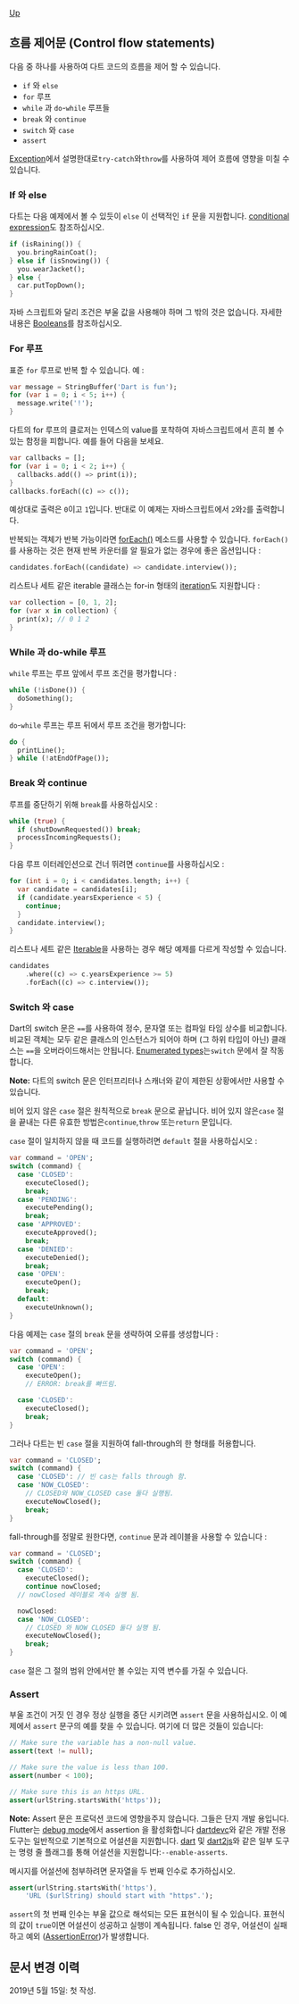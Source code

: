 [Up](./index.md)

##  흐름 제어문 (Control flow statements)

다음 중 하나를 사용하여 다트 코드의 흐름을 제어 할 수 있습니다.

-  `if` 와 `else` 
-  `for` 루프
-  `while` 과 `do`-`while` 루프들
-  `break` 와 `continue` 
-  `switch` 와 `case` 
- `assert`

[Exception](exceptions.md)에서 설명한대로`try-catch`와`throw`를 사용하여 제어 흐름에 영향을 미칠 수 있습니다.

<p id="if-and-else"/>

###  If 와 else

다트는 다음 예제에서 볼 수 있듯이 `else` 이 선택적인 `if` 문을 지원합니다. [conditional expression](control-flow-statements.md#conditional-expressions)도 참조하십시오.

```dart
if (isRaining()) {
  you.bringRainCoat();
} else if (isSnowing()) {
  you.wearJacket();
} else {
  car.putTopDown();
}
```

자바 스크립트와 달리 조건은 부울 값을 사용해야 하며 그 밖의 것은 없습니다. 자세한 내용은 [Booleans](variables.md#booleans)를 참조하십시오.

<p id="for-loop"/>

###  For 루프

표준 `for` 루프로 반복 할 수 있습니다. 예 :

```dart
var message = StringBuffer('Dart is fun');
for (var i = 0; i < 5; i++) {
  message.write('!');
}
```

다트의 for 루프의 클로저는 인덱스의 value를 포착하여 자바스크립트에서 흔히 볼 수있는 함정을 피합니다. 예를 들어 다음을 보세요.

```dart
var callbacks = [];
for (var i = 0; i < 2; i++) {
  callbacks.add(() => print(i));
}
callbacks.forEach((c) => c());
```

예상대로 출력은 `0`이고 `1`입니다. 반대로 이 예제는 자바스크립트에서 `2`와`2`를 출력합니다.

반복되는 객체가 반복 가능이라면 [forEach()](https://api.dartlang.org/stable/dart-core/Iterable/forEach.html) 메소드를 사용할 수 있습니다. `forEach()`를 사용하는 것은 현재 반복 카운터를 알 필요가 없는 경우에 좋은 옵션입니다 :

```dart
candidates.forEach((candidate) => candidate.interview());
```

리스트나 세트 같은 iterable 클래스는 for-in 형태의 [iteration](https://dart.dev/guides/libraries/library-tour#iteration)도 지원합니다 :

```dart
var collection = [0, 1, 2];
for (var x in collection) {
  print(x); // 0 1 2
}
```

<p id="while-and-do-while-loop"/>

###  While 과 do-while 루프

`while` 루프는 루프 앞에서 루프 조건을 평가합니다 :

```dart
while (!isDone()) {
  doSomething();
}
```

`do`-`while` 루프는 루프 뒤에서 루프 조건을 평가합니다:

```dart
do {
  printLine();
} while (!atEndOfPage());
```

<p id="break-and-continue"/>

###  Break 와 continue

루프를 중단하기 위해 `break`를 사용하십시오 :

```dart
while (true) {
  if (shutDownRequested()) break;
  processIncomingRequests();
}
```

다음 루프 이터레인션으로 건너 뛰려면 `continue`를 사용하십시오 :

```dart
for (int i = 0; i < candidates.length; i++) {
  var candidate = candidates[i];
  if (candidate.yearsExperience < 5) {
    continue;
  }
  candidate.interview();
}
```

리스트나 세트 같은 [Iterable](https://api.dartlang.org/stable/dart-core/Iterable-class.html)을 사용하는 경우 해당 예제를 다르게 작성할 수 있습니다.

```dart
candidates
    .where((c) => c.yearsExperience >= 5)
    .forEach((c) => c.interview());
```

<p id="switch-and-case"/>

###  Switch 와 case

Dart의 switch 문은 `==`를 사용하여 정수, 문자열 또는 컴파일 타임 상수를 비교합니다. 비교된 객체는 모두 같은 클래스의 인스턴스가 되어야 하며 (그 하위 타입이 아닌) 클래스는 `==`을 오버라이드해서는 안됩니다. [Enumerated types](classes.md#enumerated-types)는`switch` 문에서 잘 작동합니다.

**Note:** 다트의 switch 문은 인터프리터나 스캐너와 같이 제한된 상황에서만 사용할 수 있습니다.

비어 있지 않은 `case` 절은 원칙적으로 `break` 문으로 끝납니다. 비어 있지 않은`case` 절을 끝내는 다른 유효한 방법은`continue`,`throw` 또는`return` 문입니다.

`case` 절이 일치하지 않을 때 코드를 실행하려면 `default` 절을 사용하십시오 :

```dart
var command = 'OPEN';
switch (command) {
  case 'CLOSED':
    executeClosed();
    break;
  case 'PENDING':
    executePending();
    break;
  case 'APPROVED':
    executeApproved();
    break;
  case 'DENIED':
    executeDenied();
    break;
  case 'OPEN':
    executeOpen();
    break;
  default:
    executeUnknown();
}
```

다음 예제는 `case` 절의 `break` 문을 생략하여 오류를 생성합니다 :

```dart
var command = 'OPEN';
switch (command) {
  case 'OPEN':
    executeOpen();
    // ERROR: break를 빠뜨림.

  case 'CLOSED':
    executeClosed();
    break;
}
```

그러나 다트는 빈 `case` 절을 지원하여 fall-through의 한 형태를 허용합니다.

```dart
var command = 'CLOSED';
switch (command) {
  case 'CLOSED': // 빈 cas는 falls through 함.
  case 'NOW_CLOSED':
    // CLOSED와 NOW_CLOSED case 둘다 실행됨.
    executeNowClosed();
    break;
}
```

fall-through를 정말로 원한다면, `continue` 문과 레이블을 사용할 수 있습니다 :

```dart
var command = 'CLOSED';
switch (command) {
  case 'CLOSED':
    executeClosed();
    continue nowClosed;
  // nowClosed 레이블로 계속 실행 됨.

  nowClosed:
  case 'NOW_CLOSED':
    // CLOSED 와 NOW_CLOSED 둘다 실행 됨.
    executeNowClosed();
    break;
}
```

`case` 절은 그 절의 범위 안에서만 볼 수있는 지역 변수를 가질 수 있습니다.

<p id="assert"/>

###  Assert

부울 조건이 거짓 인 경우 정상 실행을 중단 시키려면 `assert` 문을 사용하십시오. 이 예제에서 `assert` 문구의 예를 찾을 수 있습니다. 여기에 더 많은 것들이 있습니다:

```dart
// Make sure the variable has a non-null value.
assert(text != null);

// Make sure the value is less than 100.
assert(number < 100);

// Make sure this is an https URL.
assert(urlString.startsWith('https'));
```

**Note:** Assert 문은 프로덕션 코드에 영향을주지 않습니다. 그들은 단지 개발 용입니다. Flutter는 [debug mode](https://flutter.dev/docs/testing/debugging#debug-mode-assertions)에서 assertion 을 활성화합니다 [dartdevc](https://dart.dev/tools/dartdevc)와 같은 개발 전용 도구는 일반적으로 기본적으로 어설션을 지원합니다. [dart](https://dart.dev/server/tools/dart-vm) 및 [dart2js](https://dart.dev/tools/dart2js)와 같은 일부 도구는 명령 줄 플래그를 통해 어설션을 지원합니다:`--enable-asserts`.

메시지를 어설션에 첨부하려면 문자열을 두 번째 인수로 추가하십시오.

```dart
assert(urlString.startsWith('https'),
    'URL ($urlString) should start with "https".');
```

`assert`의 첫 번째 인수는 부울 값으로 해석되는 모든 표현식이 될 수 있습니다. 표현식의 값이 `true`이면 어설션이 성공하고 실행이 계속됩니다. false 인 경우, 어설션이 실패하고 예외 ([AssertionError](https://api.dartlang.org/stable/dart-core/AssertionError-class.html))가 발생합니다.

## 문서 변경 이력

2019년 5월 15일: 첫 작성.
